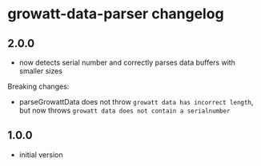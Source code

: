 # growatt-data-parser changelog

## 2.0.0

- now detects serial number and correctly parses data buffers with smaller sizes 

Breaking changes:

- parseGrowattData does not throw `growatt data has incorrect length`, but now throws `growatt data does not contain a serialnumber`

## 1.0.0

- initial version
